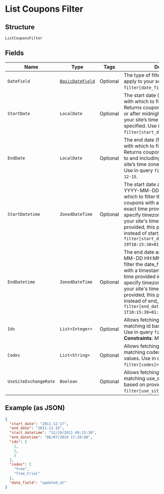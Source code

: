 
# List Coupons Filter

## Structure

`ListCouponsFilter`

## Fields

| Name | Type | Tags | Description | Getter | Setter |
|  --- | --- | --- | --- | --- | --- |
| `DateField` | [`BasicDateField`](../../doc/models/basic-date-field.md) | Optional | The type of filter you would like to apply to your search. Use in query `filter[date_field]=created_at`. | BasicDateField getDateField() | setDateField(BasicDateField dateField) |
| `StartDate` | `LocalDate` | Optional | The start date (format YYYY-MM-DD) with which to filter the date_field. Returns coupons with a timestamp at or after midnight (12:00:00 AM) in your site’s time zone on the date specified. Use in query `filter[start_date]=2011-12-17`. | LocalDate getStartDate() | setStartDate(LocalDate startDate) |
| `EndDate` | `LocalDate` | Optional | The end date (format YYYY-MM-DD) with which to filter the date_field. Returns coupons with a timestamp up to and including 11:59:59PM in your site’s time zone on the date specified. Use in query `filter[end_date]=2011-12-15`. | LocalDate getEndDate() | setEndDate(LocalDate endDate) |
| `StartDatetime` | `ZonedDateTime` | Optional | The start date and time (format YYYY-MM-DD HH:MM:SS) with which to filter the date_field. Returns coupons with a timestamp at or after exact time provided in query. You can specify timezone in query - otherwise your site's time zone will be used. If provided, this parameter will be used instead of start_date. Use in query `filter[start_datetime]=2011-12-19T10:15:30+01:00`. | ZonedDateTime getStartDatetime() | setStartDatetime(ZonedDateTime startDatetime) |
| `EndDatetime` | `ZonedDateTime` | Optional | The end date and time (format YYYY-MM-DD HH:MM:SS) with which to filter the date_field. Returns coupons with a timestamp at or before exact time provided in query. You can specify timezone in query - otherwise your site's time zone will be used. If provided, this parameter will be used instead of end_date. Use in query `filter[end_datetime]=2011-12-1T10:15:30+01:00`. | ZonedDateTime getEndDatetime() | setEndDatetime(ZonedDateTime endDatetime) |
| `Ids` | `List<Integer>` | Optional | Allows fetching coupons with matching id based on provided values. Use in query `filter[ids]=1,2,3`.<br>**Constraints**: *Minimum Items*: `1` | List<Integer> getIds() | setIds(List<Integer> ids) |
| `Codes` | `List<String>` | Optional | Allows fetching coupons with matching codes based on provided values. Use in query `filter[codes]=free,free_trial`. | List<String> getCodes() | setCodes(List<String> codes) |
| `UseSiteExchangeRate` | `Boolean` | Optional | Allows fetching coupons with matching use_site_exchange_rate based on provided value. Use in query `filter[use_site_exchange_rate]=true`. | Boolean getUseSiteExchangeRate() | setUseSiteExchangeRate(Boolean useSiteExchangeRate) |

## Example (as JSON)

```json
{
  "start_date": "2011-12-17",
  "end_date": "2011-12-15",
  "start_datetime": "12/19/2011 09:15:30",
  "end_datetime": "06/07/2019 17:20:06",
  "ids": [
    1,
    2,
    3
  ],
  "codes": [
    "free",
    "free_trial"
  ],
  "date_field": "updated_at"
}
```

